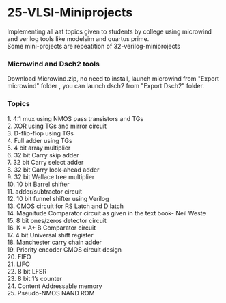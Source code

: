 # 25-VLSI-Miniprojects
Implementing all aat topics given to students by college using microwind and verilog tools like modelsim and quartus prime.<br>
Some mini-projects are repeatition of 32-verilog-miniprojects

<h3>Microwind and Dsch2 tools</h3>

Download Microwind.zip, no need to install, launch microwind from "Export microwind" folder , you can launch dsch2 from "Export Dsch2" folder.

<h3>Topics</h3>
1. 4:1 mux using NMOS pass transistors and TGs <br>
2. XOR using TGs and mirror circuit<br>
3. D-flip-flop using TGs<br>
4. Full adder using TGs<br>
5. 4 bit array multiplier<br>
6. 32 bit Carry skip adder <br>
7. 32 bit Carry select adder <br>
8. 32 bit Carry look-ahead adder <br>
9. 32 bit Wallace tree multiplier <br>
10. 10 bit Barrel shifter <br>
11. adder/subtractor circuit<br>
12. 10 bit funnel shifter using Verilog<br>
13. CMOS circuit for RS Latch and D latch<br>
14. Magnitude Comparator circuit as given in the text book- Neil Weste<br>
15. 8 bit ones/zeros detector circuit<br>
16. K = A+ B Comparator circuit<br>
17. 4 bit Universal shift register<br>
18. Manchester carry chain adder<br>
19. Priority encoder CMOS circuit design<br>
20. FIFO<br>
21. LIFO<br>
22. 8 bit LFSR<br>
23. 8 bit 1’s counter<br>
24. Content Addressable memory<br>
25. Pseudo-NMOS NAND ROM<br>
